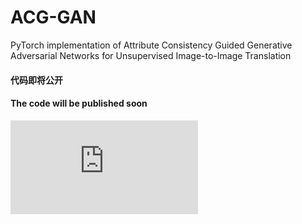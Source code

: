 # ACG-GAN
PyTorch implementation of Attribute Consistency Guided Generative Adversarial Networks for Unsupervised Image-to-Image Translation


#### 代码即将公开

#### The code will be published soon
![](
https://github.com/Nightfury12366/ACG-GAN/blob/6dfa5850026eae85d390a1a6a262e17f79e9744c/sky_network.pdf
)
